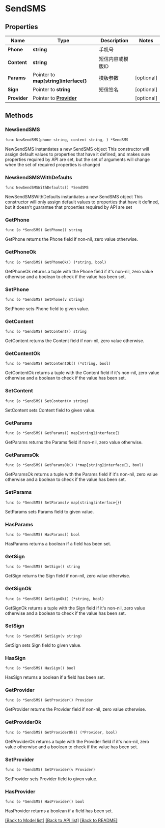 # SendSMS

## Properties

Name | Type | Description | Notes
------------ | ------------- | ------------- | -------------
**Phone** | **string** | 手机号 | 
**Content** | **string** | 短信内容或模版ID | 
**Params** | Pointer to **map[string]interface{}** | 模版参数 | [optional] 
**Sign** | Pointer to **string** | 短信签名 | [optional] 
**Provider** | Pointer to [**Provider**](Provider.md) |  | [optional] 

## Methods

### NewSendSMS

`func NewSendSMS(phone string, content string, ) *SendSMS`

NewSendSMS instantiates a new SendSMS object
This constructor will assign default values to properties that have it defined,
and makes sure properties required by API are set, but the set of arguments
will change when the set of required properties is changed

### NewSendSMSWithDefaults

`func NewSendSMSWithDefaults() *SendSMS`

NewSendSMSWithDefaults instantiates a new SendSMS object
This constructor will only assign default values to properties that have it defined,
but it doesn't guarantee that properties required by API are set

### GetPhone

`func (o *SendSMS) GetPhone() string`

GetPhone returns the Phone field if non-nil, zero value otherwise.

### GetPhoneOk

`func (o *SendSMS) GetPhoneOk() (*string, bool)`

GetPhoneOk returns a tuple with the Phone field if it's non-nil, zero value otherwise
and a boolean to check if the value has been set.

### SetPhone

`func (o *SendSMS) SetPhone(v string)`

SetPhone sets Phone field to given value.


### GetContent

`func (o *SendSMS) GetContent() string`

GetContent returns the Content field if non-nil, zero value otherwise.

### GetContentOk

`func (o *SendSMS) GetContentOk() (*string, bool)`

GetContentOk returns a tuple with the Content field if it's non-nil, zero value otherwise
and a boolean to check if the value has been set.

### SetContent

`func (o *SendSMS) SetContent(v string)`

SetContent sets Content field to given value.


### GetParams

`func (o *SendSMS) GetParams() map[string]interface{}`

GetParams returns the Params field if non-nil, zero value otherwise.

### GetParamsOk

`func (o *SendSMS) GetParamsOk() (*map[string]interface{}, bool)`

GetParamsOk returns a tuple with the Params field if it's non-nil, zero value otherwise
and a boolean to check if the value has been set.

### SetParams

`func (o *SendSMS) SetParams(v map[string]interface{})`

SetParams sets Params field to given value.

### HasParams

`func (o *SendSMS) HasParams() bool`

HasParams returns a boolean if a field has been set.

### GetSign

`func (o *SendSMS) GetSign() string`

GetSign returns the Sign field if non-nil, zero value otherwise.

### GetSignOk

`func (o *SendSMS) GetSignOk() (*string, bool)`

GetSignOk returns a tuple with the Sign field if it's non-nil, zero value otherwise
and a boolean to check if the value has been set.

### SetSign

`func (o *SendSMS) SetSign(v string)`

SetSign sets Sign field to given value.

### HasSign

`func (o *SendSMS) HasSign() bool`

HasSign returns a boolean if a field has been set.

### GetProvider

`func (o *SendSMS) GetProvider() Provider`

GetProvider returns the Provider field if non-nil, zero value otherwise.

### GetProviderOk

`func (o *SendSMS) GetProviderOk() (*Provider, bool)`

GetProviderOk returns a tuple with the Provider field if it's non-nil, zero value otherwise
and a boolean to check if the value has been set.

### SetProvider

`func (o *SendSMS) SetProvider(v Provider)`

SetProvider sets Provider field to given value.

### HasProvider

`func (o *SendSMS) HasProvider() bool`

HasProvider returns a boolean if a field has been set.


[[Back to Model list]](../README.md#documentation-for-models) [[Back to API list]](../README.md#documentation-for-api-endpoints) [[Back to README]](../README.md)


